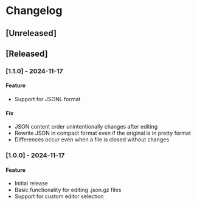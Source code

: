 # Changelog

## [Unreleased]

## [Released]

### [1.1.0] - 2024-11-17

#### Feature

- Support for JSONL format

#### Fix

- JSON content order unintentionally changes after editing
- Rewrite JSON in compact format even if the original is in pretty format
- Differences occur even when a file is closed without changes

### [1.0.0] - 2024-11-17

#### Feature

- Initial release
- Basic functionality for editing .json.gz files
- Support for custom editor selection
